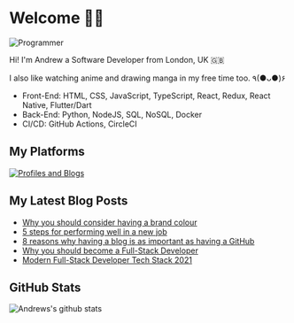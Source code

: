 # Welcome 👋🏿

![Programmer](https://res.cloudinary.com/d74fh3kw/image/upload/v1629319547/Twitter_Banner_V5_alt_xk0toh.png 'Programmer')

Hi! I'm Andrew a Software Developer from London, UK 🇬🇧

I also like watching anime and drawing manga in my free time too. ٩(●ᴗ●)۶

- Front-End: HTML, CSS, JavaScript, TypeScript, React, Redux, React Native, Flutter/Dart
- Back-End: Python, NodeJS, SQL, NoSQL, Docker
- CI/CD: GitHub Actions, CircleCI

## My Platforms

[![Profiles and Blogs](https://res.cloudinary.com/d74fh3kw/image/upload/v1621532697/profile-blog-btn_nigmar.png)](https://linktr.ee/andrewbaisden)

## My Latest Blog Posts

<!-- BLOG-POST-LIST:START -->
- [Why you should consider having a brand colour](https://dev.to/andrewbaisden/why-you-should-consider-having-a-brand-colour-528i)
- [5 steps for performing well in a new job](https://dev.to/andrewbaisden/5-steps-for-performing-well-in-a-new-job-1h5c)
- [8 reasons why having a blog is as important as having a GitHub](https://dev.to/andrewbaisden/8-reasons-why-having-a-blog-is-as-important-as-having-a-github-28ac)
- [Why you should become a Full-Stack Developer](https://dev.to/andrewbaisden/why-you-should-become-a-full-stack-developer-1hd2)
- [Modern Full-Stack Developer Tech Stack 2021](https://dev.to/andrewbaisden/modern-full-stack-developer-tech-stack-2021-49ij)
<!-- BLOG-POST-LIST:END -->

## GitHub Stats

![Andrews's github stats](https://github-readme-stats.vercel.app/api?username=andrewbaisden&show_icons=true&theme=tokyonight)
